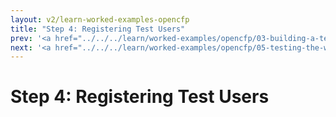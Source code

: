 ```yaml
---
layout: v2/learn-worked-examples-opencfp
title: "Step 4: Registering Test Users"
prev: '<a href="../../../learn/worked-examples/opencfp/03-building-a-test-environment.html">Prev: Step 3: Building A Test Environment</a>'
next: '<a href="../../../learn/worked-examples/opencfp/05-testing-the-website.html">Next: Step 5: Testing The Website</a>'
---
```

# Step 4: Registering Test Users